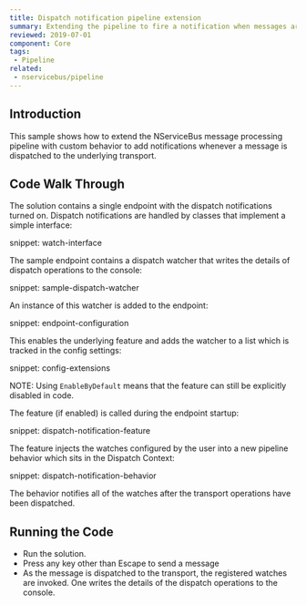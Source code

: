```yaml
---
title: Dispatch notification pipeline extension
summary: Extending the pipeline to fire a notification when messages are dispatched.
reviewed: 2019-07-01
component: Core
tags:
 - Pipeline
related:
 - nservicebus/pipeline
---
```


## Introduction

This sample shows how to extend the NServiceBus message processing pipeline with custom behavior to add notifications whenever a message is dispatched to the underlying transport.

## Code Walk Through

The solution contains a single endpoint with the dispatch notifications turned on. Dispatch notifications are handled by classes that implement a simple interface:

snippet: watch-interface

The sample endpoint contains a dispatch watcher that writes the details of dispatch operations to the console:

snippet: sample-dispatch-watcher

An instance of this watcher is added to the endpoint:

snippet: endpoint-configuration 

This enables the underlying feature and adds the watcher to a list which is tracked in the config settings:

snippet: config-extensions

NOTE: Using `EnableByDefault` means that the feature can still be explicitly disabled in code.

The feature (if enabled) is called during the endpoint startup:

snippet: dispatch-notification-feature

The feature injects the watches configured by the user into a new pipeline behavior which sits in the Dispatch Context:

snippet: dispatch-notification-behavior

The behavior notifies all of the watches after the transport operations have been dispatched.

## Running the Code

 * Run the solution.
 * Press any key other than Escape to send a message
 * As the message is dispatched to the transport, the registered watches are invoked. One writes the details of the dispatch operations to the console.
